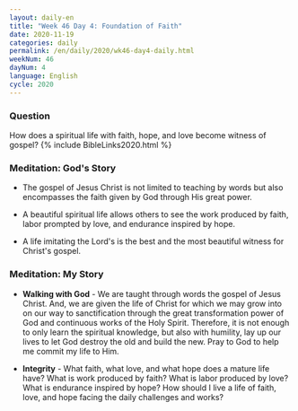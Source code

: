 ```yaml
---
layout: daily-en
title: "Week 46 Day 4: Foundation of Faith"
date: 2020-11-19 
categories: daily
permalink: /en/daily/2020/wk46-day4-daily.html
weekNum: 46
dayNum: 4
language: English
cycle: 2020
---
```

### Question     
How does a spiritual life with faith, hope, and love become witness of gospel?
{% include BibleLinks2020.html %} 

### Meditation: God's Story   
+ The gospel of Jesus Christ is not limited to teaching by words but also encompasses the faith given by God through His great power. 

+ A beautiful spiritual life allows others to see the work produced by faith, labor prompted by love, and endurance inspired by hope. 

+ A life imitating the Lord's is the best and the most beautiful witness for Christ's gospel. 

### Meditation: My Story   
+ **Walking with God** - We are taught through words the gospel of Jesus Christ. And, we are given the life of Christ for which we may grow into on our way to sanctification through the great transformation power of God and continuous works of the Holy Spirit. Therefore, it is not enough to only learn the spiritual knowledge, but also with humility, lay up our lives to let God destroy the old and build the new. Pray to God to help me commit my life to Him. 

+ **Integrity** - What faith, what love, and what hope does a mature life have? What is work produced by faith? What is labor produced by love? What is endurance inspired by hope? How should I live a life of faith, love, and hope facing the daily challenges and works? 
